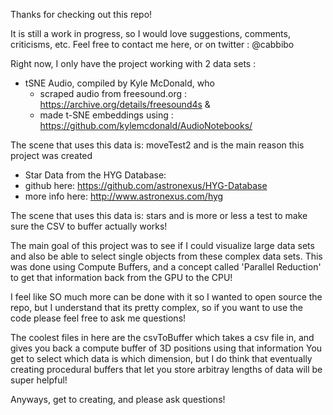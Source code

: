 Thanks for checking out this repo!

It is still a work in progress, so I would love suggestions, comments, criticisms, etc.
Feel free to contact me here, or on twitter : @cabbibo

Right now, I only have the project working with 2 data sets : 

- tSNE Audio, compiled by Kyle McDonald, who
  - scraped audio from freesound.org : https://archive.org/details/freesound4s &
  - made t-SNE embeddings using : https://github.com/kylemcdonald/AudioNotebooks/

The scene that uses this data is: moveTest2 and is the main reason this project was created

 - Star Data from the HYG Database:
  - github here: https://github.com/astronexus/HYG-Database
  - more info here: http://www.astronexus.com/hyg
  
The scene that uses this data is: stars and is more or less a test to make sure the CSV to buffer actually works!


The main goal of this project was to see if I could visualize large data sets and also be able to select single objects from these complex data sets. This was done using Compute Buffers, and a concept called 'Parallel Reduction' to get that information back from the GPU to the CPU!

I feel like SO much more can be done with it so I wanted to open source the repo, but I understand that its pretty complex, so if you want to use the code please feel free to ask me questions!


The coolest files in here are the csvToBuffer which takes a csv file in, and gives you back a compute buffer of 3D positions using that information
You get to select which data is which dimension, but I do think that eventually creating procedural buffers that let you store arbitray lengths of data will be super helpful!

Anyways, get to creating, and please ask questions!
  
